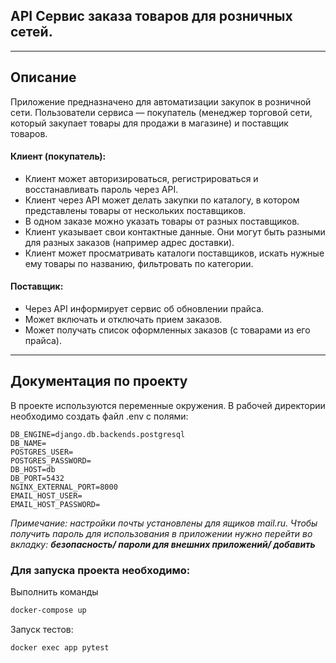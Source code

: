 ## API Сервис заказа товаров для розничных сетей.

---

## Описание
Приложение предназначено для автоматизации закупок в розничной сети. 
Пользователи сервиса — покупатель (менеджер торговой сети, который закупает товары для продажи в магазине) 
и поставщик товаров.

#### Клиент (покупатель):

* Клиент может авторизироваться, регистрироваться и восстанавливать пароль через API.
* Клиент через API может делать закупки по каталогу, в котором представлены товары от нескольких поставщиков.
* В одном заказе можно указать товары от разных поставщиков.
* Клиент указывает свои контактные данные. Они могут быть разными для разных заказов (например адрес доставки).
* Клиент может просматривать каталоги поставщиков, искать нужные ему товары по названию, 
  фильтровать по категории.

#### Поставщик:

* Через API информирует сервис об обновлении прайса.
* Может включать и отключать прием заказов.
* Может получать список оформленных заказов (с товарами из его прайса).
---

## Документация по проекту

В проекте используются переменные окружения. В рабочей директории необходимо создать файл .env с полями:

```
DB_ENGINE=django.db.backends.postgresql
DB_NAME=
POSTGRES_USER=
POSTGRES_PASSWORD=
DB_HOST=db
DB_PORT=5432
NGINX_EXTERNAL_PORT=8000
EMAIL_HOST_USER=
EMAIL_HOST_PASSWORD=
```

_Примечание: настройки почты установлены для ящиков mail.ru. Чтобы получить пароль 
для использования в приложении нужно перейти во вкладку: **безопасность/ пароли для внешних приложений/ добавить**_
### Для запуска проекта необходимо:

Выполнить команды

```bash
docker-compose up
```

Запуск тестов:
```bash
docker exec app pytest
```